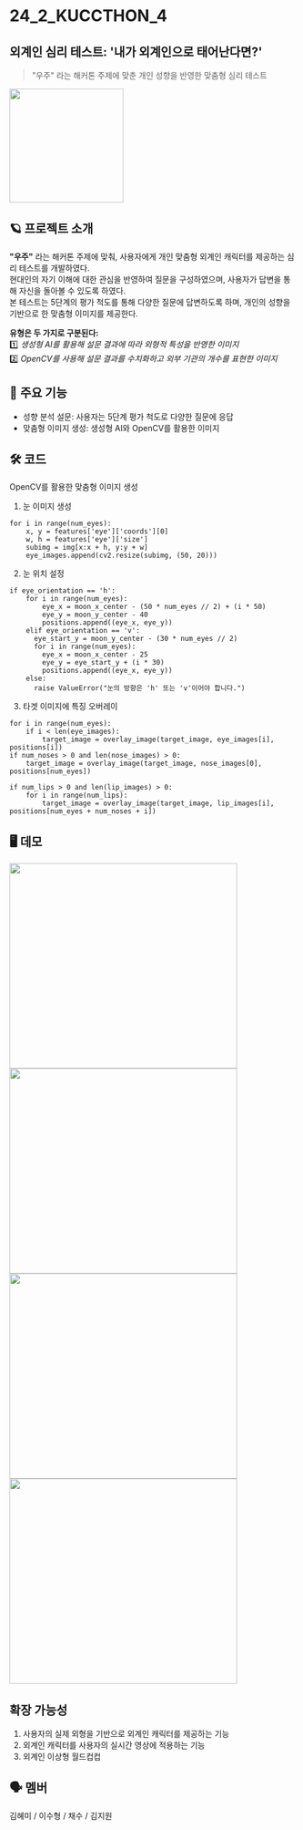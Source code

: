# 24_2_KUCCTHON_4
## 외계인 심리 테스트: '내가 외계인으로 태어난다면?'
> "우주" 라는 해커톤 주제에 맞춘 개인 성향을 반영한 맞춤형 심리 테스트
<img src="https://github.com/user-attachments/assets/3af01b2e-9d48-4d4a-b0da-54a75b230bfd" width="200" height="200"/>

## 🪐 프로젝트 소개
**"우주"** 라는 해커톤 주제에 맞춰, 사용자에게 개인 맞춤형 외계인 캐릭터를 제공하는 심리 테스트를 개발하였다.<br/>
현대인의 자기 이해에 대한 관심을 반영하여 질문을 구성하였으며, 사용자가 답변을 통해 자신을 돌아볼 수 있도록 하였다.<br/>
본 테스트는 5단계의 평가 척도를 통해 다양한 질문에 답변하도록 하며, 개인의 성향을 기반으로 한 맞춤형 이미지를 제공한다.<br/>

**유형은 두 가지로 구분된다:**<br/>
1️⃣ *생성형 AI를 활용해 설문 결과에 따라 외형적 특성을 반영한 이미지*<br/>
2️⃣ *OpenCV를 사용해 설문 결과를 수치화하고 외부 기관의 개수를 표현한 이미지*

## 🚀 주요 기능

- 성향 분석 설문: 사용자는 5단계 평가 척도로 다양한 질문에 응답<br/>
- 맞춤형 이미지 생성: 생성형 AI와 OpenCV를 활용한 이미지

## 🛠 코드
OpenCV를 활용한 맞춤형 이미지 생성
1. 눈 이미지 생성
~~~
for i in range(num_eyes):
    x, y = features['eye']['coords'][0]
    w, h = features['eye']['size']
    subimg = img[x:x + h, y:y + w]
    eye_images.append(cv2.resize(subimg, (50, 20)))
~~~
2. 눈 위치 설정
~~~
if eye_orientation == 'h':
    for i in range(num_eyes):
        eye_x = moon_x_center - (50 * num_eyes // 2) + (i * 50)
        eye_y = moon_y_center - 40
        positions.append((eye_x, eye_y))
    elif eye_orientation == 'v':
      eye_start_y = moon_y_center - (30 * num_eyes // 2)
      for i in range(num_eyes):
        eye_x = moon_x_center - 25
        eye_y = eye_start_y + (i * 30)
        positions.append((eye_x, eye_y))
    else:
      raise ValueError("눈의 방향은 'h' 또는 'v'이어야 합니다.")
~~~
3. 타겟 이미지에 특징 오버레이
~~~
for i in range(num_eyes):
    if i < len(eye_images):
        target_image = overlay_image(target_image, eye_images[i], positions[i])
if num_noses > 0 and len(nose_images) > 0:
    target_image = overlay_image(target_image, nose_images[0], positions[num_eyes])

if num_lips > 0 and len(lip_images) > 0:
    for i in range(num_lips):
        target_image = overlay_image(target_image, lip_images[i], positions[num_eyes + num_noses + i])
~~~
## 🖥 데모
<img src="https://github.com/user-attachments/assets/2e8e3656-79bb-4070-9dde-2201e95863b8" width="400" height="360"/>
<img src="https://github.com/user-attachments/assets/7db6880b-22a6-49f6-9a72-fb772c84b1f3" width="400" height="360"/>
<img src="https://github.com/user-attachments/assets/b926378b-c07f-4afc-91e3-679bf2953bb1" width="400" height="360"/>
<img src="https://github.com/user-attachments/assets/6552b6ed-7805-42c1-8d97-7669fe165fe1" width="400" height="360"/>

## 확장 가능성
1. 사용자의 실제 외형을 기반으로 외계인 캐릭터를 제공하는 기능
2. 외계인 캐릭터를 사용자의 실시간 영상에 적용하는 기능
3. 외계인 이상형 월드컵컵 

## 🗣 멤버
김혜미 / 이수형 / 채수 / 김지원
